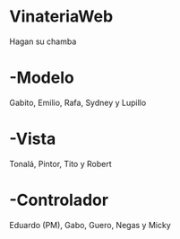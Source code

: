 # VinateriaWeb
Hagan su chamba


# -Modelo
Gabito,
Emilio,
Rafa,
Sydney y
Lupillo

# -Vista
Tonalá,
Pintor,
Tito y
Robert

# -Controlador
Eduardo (PM),
Gabo,
Guero,
Negas y
Micky
